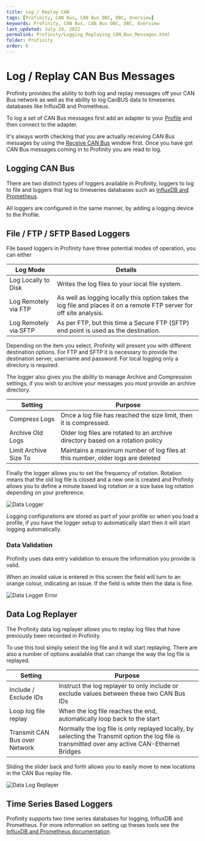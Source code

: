 ```yaml
---
title: Log / Replay CAN
tags: [Profinity, CAN Bus, CAN Bus DBC, DBC, Overview]
keywords: Profinity, CAN Bus, CAN Bus DBC, DBC, Overview
last_updated: July 24, 2022
permalink: Profinity/Logging_Replaying_CAN_Bus_Messages.html
folder: Profinity
order: 6
---
```


# Log / Replay CAN Bus Messages

Profinity provides the ability to both log and replay messages off your CAN Bus network as well as the ability to log CanBUS data to timeseries databases like InfluxDB and Prometheus.  

To log a set of CAN Bus messages first add an adapter to your [Profile](Profiles.html) and then connect to the adapter.  

It's always worth checking that you are actually receiving CAN Bus messages by using the [Receive CAN Bus](Send_Receive_CAN_Bus_Messages.html) window first.  Once you have got CAN Bus messages coming in to Profinity you are read to log.

## Logging CAN Bus

There are two distinct types of loggers available in Profinity, loggers to log to file and loggers that log to timeseries databases such as [InfluxDB and Prometheus](InfluxDB_Prometheus_Integration.html).

All loggers are configured in the same manner, by adding a logging device to the Profile.

## File / FTP / SFTP Based Loggers

File based loggers in Profinity have three potential modes of operation, you can either

| Log Mode              | Details                                                                             |
| --------------------- | ----------------------------------------------------------------------------------- |
| Log Locally to Disk   | Writes the log files to your local file system.                                     |
| Log Remotely via FTP  | As well as logging locally this option takes the log file and places it on a remote FTP server for off site analysis.        |
| Log Remotely via SFTP | As per FTP, but this time a Secure FTP (SFTP) end point is used as the destination. | 

Depending on the item you select, Profinity will present you with different destination options.  For FTP and SFTP it is necessary to provide the destination server, username and password.  For local logging only a directory is required.

The logger also gives you the ability to manage Archive and Compression settings, if you wish to archive your messages you must provide an archive directory.

| Setting               | Purpose                                           |
| --------------------- | ------------------------------------------------- |
| Compress Logs         | Once a log file has reached the size limit, then it is compressed.
| Archive Old Logs      | Older log files are rotated to an archive directory based on a rotation policy |
| Limit Archive Size To | Maintains a maximum number of log files at this number, older logs are deleted |

Finally the logger allows you to set the frequency of rotation.  Rotation means that the old log file is closed and a new one is created and Profinity allows you to define a minute based log rotation or a size base log rotation depending on your preference.

![Data Logger]({{site.dox.baseurl}}/images/Profinity/data_logger.png)

Logging configurations are stored as part of your profile so when you load a profile, if you have the logger setup to automatically start then it will start logging automatically.

### Data Validation

Profinity uses data entry validation to ensure the information you provide is valid.  

When an invalid value is entered in this screen the field will turn to an orange colour, indicating an issue.  If the field is white then the data is fine.

![Data Logger Error]({{site.dox.baseurl}}/images/Profinity/data_logger_error.png)

## Data Log Replayer

The Profinity data log replayer allows you to replay log files that have previously been recorded in Profinity.

To use this tool simply select the log file and it will start replaying.  There are also a number of options available that can change the way the log file is replayed.

| Setting               | Purpose                                           |
| --------------------- | ------------------------------------------------- |
| Include / Exclude IDs | Instruct the log replayer to only include or exclude values between these two CAN Bus IDs |
| Loop log file replay  | When the log file reaches the end, automatically loop back to the start |
| Transmit CAN Bus over Network | Normally the log file is only replayed locally, by selecting the Transmit option the log file is transmitted over any active CAN-Ethernet Bridges |

Sliding the slider back and forth allows you to easily move to new locations in the CAN Bus replay file.

![Data Log Replayer]({{site.dox.baseurl}}/images/Profinity/log_replayer.png)

## Time Series Based Loggers

Profinity supports two time series databases for logging, InfluxDB and Prometheus.  For more information on setting up theses tools see the [InfluxDB and Prometheus documentation](InfluxDB_Prometheus_Integration.html).